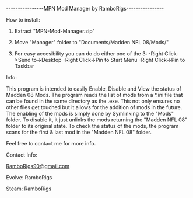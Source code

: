 ----------------MPN Mod Manager by RamboRigs----------------

How to install:

1. Extract "MPN-Mod-Manager.zip" 

2. Move "Manager" folder to "Documents/Madden NFL 08/Mods/"

3. For easy accesibility you can do do either one of the 3:
	-Right Click->Send to->Desktop
	-Right Click->Pin to Start Menu
	-Right Click->Pin to Taskbar

Info:

This program is intended to easily Enable, Disable and View the status of Madden 08 Mods. 
The program reads the list of mods from a *.ini file that can be found in the same directory
as the .exe. This not only ensures no other files get touched but it allows for the addition
of mods in the future. The enabling of the mods is simply done by Symlinking to the "Mods" folder.
To disable it, it just unlinks the mods returning the "Madden NFL 08" folder to its original state.
To check the status of the mods, the program scans for the first & last mod in the "Madden NFL 08" folder. 

Feel free to contact me for more info.

Contact Info:

RamboRigs90@gmail.com

Evolve: RamboRigs

Steam: RamboRigs
